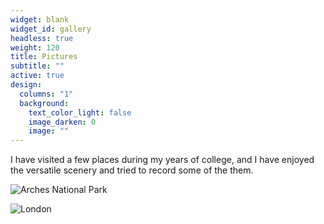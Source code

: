 ```yaml
---
widget: blank
widget_id: gallery
headless: true
weight: 120
title: Pictures
subtitle: ""
active: true
design:
  columns: "1"
  background:
    text_color_light: false
    image_darken: 0
    image: ""
---
```

I have visited a few places during my years of college, and I have enjoyed the versatile scenery and tried to record some of the them.

![](arches.jpg "Arches National Park")

![](london.jpg "London")